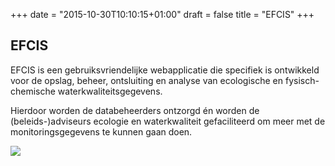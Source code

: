 +++
date = "2015-10-30T10:10:15+01:00"
draft = false
title = "EFCIS"
+++

EFCIS
--------

EFCIS is een gebruiksvriendelijke webapplicatie die specifiek is ontwikkeld voor de opslag, beheer, ontsluiting en analyse van ecologische en fysisch-chemische waterkwaliteitsgegevens. 

Hierdoor worden de databeheerders ontzorgd én worden de (beleids-)adviseurs ecologie en waterkwaliteit gefaciliteerd om meer met de monitoringsgegevens te kunnen gaan doen.


<img src="../images/screenshot-efcis.jpg" class="img-responsive">

